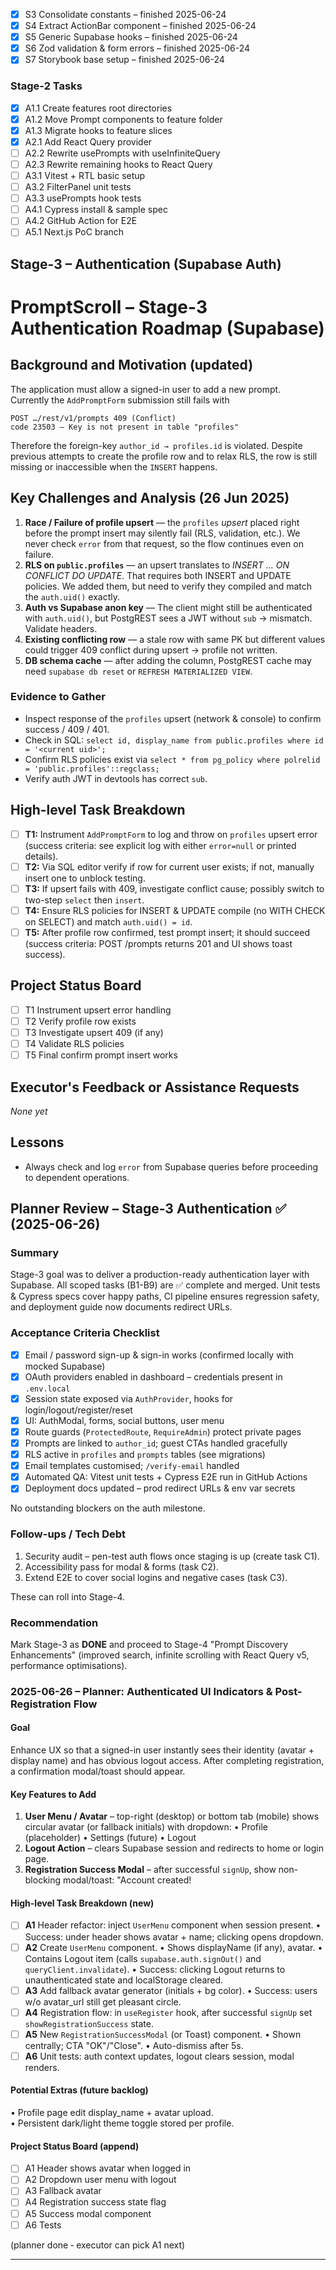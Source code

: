 - [x] S3 Consolidate constants – finished 2025-06-24
- [x] S4 Extract ActionBar component – finished 2025-06-24
- [x] S5 Generic Supabase hooks – finished 2025-06-24
- [x] S6 Zod validation & form errors – finished 2025-06-24
- [x] S7 Storybook base setup – finished 2025-06-24

### Stage-2 Tasks
- [x] A1.1 Create features root directories
- [x] A1.2 Move Prompt components to feature folder
- [x] A1.3 Migrate hooks to feature slices
- [x] A2.1 Add React Query provider
- [ ] A2.2 Rewrite usePrompts with useInfiniteQuery
- [ ] A2.3 Rewrite remaining hooks to React Query
- [ ] A3.1 Vitest + RTL basic setup
- [ ] A3.2 FilterPanel unit tests
- [ ] A3.3 usePrompts hook tests
- [ ] A4.1 Cypress install & sample spec
- [ ] A4.2 GitHub Action for E2E
- [ ] A5.1 Next.js PoC branch

## Stage-3 – Authentication (Supabase Auth)

# PromptScroll – Stage-3 Authentication Roadmap (Supabase)

## Background and Motivation (updated)
The application must allow a signed-in user to add a new prompt.   
Currently the `AddPromptForm` submission still fails with
```
POST …/rest/v1/prompts 409 (Conflict)
code 23503 – Key is not present in table "profiles"
```
Therefore the foreign-key `author_id → profiles.id` is violated. Despite previous attempts to create the profile row and to relax RLS, the row is still missing or inaccessible when the `INSERT` happens.

## Key Challenges and Analysis (26 Jun 2025)
1. **Race / Failure of profile upsert** — the `profiles` *upsert* placed right before the prompt insert may silently fail (RLS, validation, etc.). We never check `error` from that request, so the flow continues even on failure.
2. **RLS on `public.profiles`** — an upsert translates to _INSERT … ON CONFLICT DO UPDATE_. That requires both INSERT and UPDATE policies. We added them, but need to verify they compiled and match the `auth.uid()` exactly.
3. **Auth vs Supabase anon key** — The client might still be authenticated with `auth.uid()`, but PostgREST sees a JWT without `sub` → mismatch. Validate headers.
4. **Existing conflicting row** — a stale row with same PK but different values could trigger 409 conflict during upsert → profile not written.
5. **DB schema cache** — after adding the column, PostgREST cache may need `supabase db reset` or `REFRESH MATERIALIZED VIEW`.

### Evidence to Gather
- Inspect response of the `profiles` upsert (network & console) to confirm success / 409 / 401.
- Check in SQL: `select id, display_name from public.profiles where id = '<current uid>';`
- Confirm RLS policies exist via `select * from pg_policy where polrelid = 'public.profiles'::regclass;`
- Verify auth JWT in devtools has correct `sub`.

## High-level Task Breakdown
- [ ] **T1:** Instrument `AddPromptForm` to log and throw on `profiles` upsert error (success criteria: see explicit log with either `error=null` or printed details).
- [ ] **T2:** Via SQL editor verify if row for current user exists; if not, manually insert one to unblock testing.
- [ ] **T3:** If upsert fails with 409, investigate conflict cause; possibly switch to two-step `select` then `insert`.
- [ ] **T4:** Ensure RLS policies for INSERT & UPDATE compile (no WITH CHECK on SELECT) and match `auth.uid() = id`.
- [ ] **T5:** After profile row confirmed, test prompt insert; it should succeed (success criteria: POST /prompts returns 201 and UI shows toast success).

## Project Status Board
- [ ] T1 Instrument upsert error handling
- [ ] T2 Verify profile row exists
- [ ] T3 Investigate upsert 409 (if any)
- [ ] T4 Validate RLS policies
- [ ] T5 Final confirm prompt insert works

## Executor's Feedback or Assistance Requests
_None yet_

## Lessons
- Always check and log `error` from Supabase queries before proceeding to dependent operations.

## Planner Review – Stage-3 Authentication ✅ (2025-06-26)

### Summary
Stage-3 goal was to deliver a production-ready authentication layer with Supabase. All scoped tasks (B1-B9) are ✅ complete and merged. Unit tests & Cypress specs cover happy paths, CI pipeline ensures regression safety, and deployment guide now documents redirect URLs.

### Acceptance Criteria Checklist
- [x] Email / password sign-up & sign-in works (confirmed locally with mocked Supabase)
- [x] OAuth providers enabled in dashboard – credentials present in `.env.local`
- [x] Session state exposed via `AuthProvider`, hooks for login/logout/register/reset
- [x] UI: AuthModal, forms, social buttons, user menu
- [x] Route guards (`ProtectedRoute`, `RequireAdmin`) protect private pages
- [x] Prompts are linked to `author_id`; guest CTAs handled gracefully
- [x] RLS active in `profiles` and `prompts` tables (see migrations)
- [x] Email templates customised; `/verify-email` handled
- [x] Automated QA: Vitest unit tests + Cypress E2E run in GitHub Actions
- [x] Deployment docs updated – prod redirect URLs & env var secrets

No outstanding blockers on the auth milestone.

### Follow-ups / Tech Debt
1. Security audit – pen-test auth flows once staging is up (create task C1).
2. Accessibility pass for modal & forms (task C2).
3. Extend E2E to cover social logins and negative cases (task C3).

These can roll into Stage-4.

### Recommendation
Mark Stage-3 as **DONE** and proceed to Stage-4 "Prompt Discovery Enhancements" (improved search, infinite scrolling with React Query v5, performance optimisations).

### 2025-06-26 – Planner: Authenticated UI Indicators & Post-Registration Flow

#### Goal
Enhance UX so that a signed-in user instantly sees their identity (avatar + display name) and has obvious logout access. After completing registration, a confirmation modal/toast should appear.

#### Key Features to Add
1. **User Menu / Avatar** – top-right (desktop) or bottom tab (mobile) shows circular avatar (or fallback initials) with dropdown:
   • Profile (placeholder)
   • Settings (future)
   • Logout
2. **Logout Action** – clears Supabase session and redirects to home or login page.
3. **Registration Success Modal** – after successful `signUp`, show non-blocking modal/toast: "Account created! 

#### High-level Task Breakdown (new)
- [ ] **A1** Header refactor: inject `UserMenu` component when session present.
    • Success: under header shows avatar + name; clicking opens dropdown.
- [ ] **A2** Create `UserMenu` component.
    • Shows displayName (if any), avatar.
    • Contains Logout item (calls `supabase.auth.signOut()` and `queryClient.invalidate`).
    • Success: clicking Logout returns to unauthenticated state and localStorage cleared.
- [ ] **A3** Add fallback avatar generator (initials + bg color).
    • Success: users w/o avatar_url still get pleasant circle.
- [ ] **A4** Registration flow: in `useRegister` hook, after successful `signUp` set `showRegistrationSuccess` state.
- [ ] **A5** New `RegistrationSuccessModal` (or Toast) component.
    • Shown centrally; CTA "OK"/"Close".
    • Auto-dismiss after 5s.
- [ ] **A6** Unit tests: auth context updates, logout clears session, modal renders.

#### Potential Extras (future backlog)
• Profile page edit display_name + avatar upload.  
• Persistent dark/light theme toggle stored per profile.

#### Project Status Board (append)
- [ ] A1 Header shows avatar when logged in
- [ ] A2 Dropdown user menu with logout
- [ ] A3 Fallback avatar
- [ ] A4 Registration success state flag
- [ ] A5 Success modal component
- [ ] A6 Tests

(planner done ‑ executor can pick A1 next)

---
